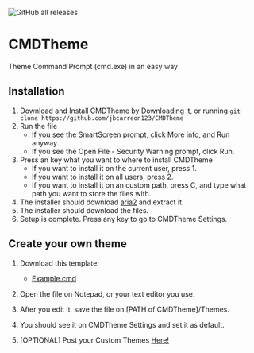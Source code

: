 ![GitHub all releases](https://img.shields.io/github/downloads/jbcarreon123/CMDTheme/total)

# CMDTheme
Theme Command Prompt (cmd.exe) in an easy way

## Installation
1. Download and Install CMDTheme by [Downloading it](https://github.com/jbcarreon123/CMDTheme/releases/download/v1.0.0/setup.bat), or running ```git clone https://github.com/jbcarreon123/CMDTheme```
2. Run the file
   - If you see the SmartScreen prompt, click More info, and Run anyway.
   - If you see the Open File - Security Warning prompt, click Run.
3. Press an key what you want to where to install CMDTheme
   - If you want to install it on the current user, press 1.
   - If you want to install it on all users, press 2.
   - If you want to install it on an custom path, press C, and type what path you want to store the files with.
4. The installer should download [aria2](https://aria2.github.io/) and extract it.
5. The installer should download the files.
6. Setup is complete. Press any key to go to CMDTheme Settings.

## Create your own theme
1. Download this template:
   - [Example.cmd](https://github.com/jbcarreon123/CMDTheme/raw/main/Example.cmd)

2. Open the file on Notepad, or your text editor you use.

3. After you edit it, save the file on [PATH of CMDTheme]/Themes.

4. You should see it on CMDTheme Settings and set it as default.

5. [OPTIONAL] Post your Custom Themes [Here!](https://github.com/jbcarreon123/CMDTheme/discussions/categories/show-tell-and-share)

